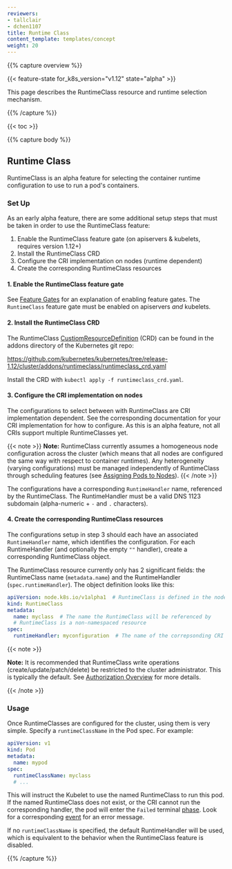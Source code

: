 ```yaml
---
reviewers:
- tallclair
- dchen1107
title: Runtime Class
content_template: templates/concept
weight: 20
---
```


{{% capture overview %}}

{{< feature-state for_k8s_version="v1.12" state="alpha" >}}

This page describes the RuntimeClass resource and runtime selection mechanism.

{{% /capture %}}

{{< toc >}}

{{% capture body %}}

## Runtime Class

RuntimeClass is an alpha feature for selecting the container runtime configuration to use to run a
pod's containers.

### Set Up

As an early alpha feature, there are some additional setup steps that must be taken in order to use
the RuntimeClass feature:

1. Enable the RuntimeClass feature gate (on apiservers & kubelets, requires version 1.12+)
2. Install the RuntimeClass CRD
3. Configure the CRI implementation on nodes (runtime dependent)
4. Create the corresponding RuntimeClass resources

#### 1. Enable the RuntimeClass feature gate

See [Feature Gates](/docs/reference/command-line-tools-reference/feature-gates/) for an explanation
of enabling feature gates. The `RuntimeClass` feature gate must be enabled on apiservers _and_
kubelets.

#### 2. Install the RuntimeClass CRD

The RuntimeClass [CustiomResourceDefinition][] (CRD) can be found in the addons directory of the
Kubernetes git repo:

https://github.com/kubernetes/kubernetes/tree/release-1.12/cluster/addons/runtimeclass/runtimeclass_crd.yaml

Install the CRD with `kubectl apply -f runtimeclass_crd.yaml`.

[CustiomResourceDefinition]: /docs/concepts/extend-kubernetes/api-extension/custom-resources/#customresourcedefinitions

#### 3. Configure the CRI implementation on nodes

The configurations to select between with RuntimeClass are CRI implementation dependent. See the
corresponding documentation for your CRI implementation for how to configure. As this is an alpha
feature, not all CRIs support multiple RuntimeClasses yet.

{{< note >}}
**Note:** RuntimeClass currently assumes a homogeneous node configuration across the cluster
(which means that all nodes are configured the same way with respect to container runtimes). Any heterogeneity (varying configurations) must be
managed independently of RuntimeClass through scheduling features (see [Assigning Pods to
Nodes](/docs/concepts/configuration/assign-pod-node/)).
{{< /note >}}

The configurations have a corresponding `RuntimeHandler` name, referenced by the RuntimeClass. The
RuntimeHandler must be a valid DNS 1123 subdomain (alpha-numeric + `-` and `.` characters).

#### 4. Create the corresponding RuntimeClass resources

The configurations setup in step 3 should each have an associated `RuntimeHandler` name, which
identifies the configuration. For each RuntimeHandler (and optionally the empty `""` handler),
create a corresponding RuntimeClass object.

The RuntimeClass resource currently only has 2 significant fields: the RuntimeClass name
(`metadata.name`) and the RuntimeHandler (`spec.runtimeHandler`). The object definition looks like this:

```yaml
apiVersion: node.k8s.io/v1alpha1  # RuntimeClass is defined in the node.k8s.io API group
kind: RuntimeClass
metadata:
  name: myclass  # The name the RuntimeClass will be referenced by
  # RuntimeClass is a non-namespaced resource
spec:
  runtimeHandler: myconfiguration  # The name of the correpsonding CRI configuration
```


{{< note >}}

**Note:** It is recommended that RuntimeClass write operations (create/update/patch/delete) be
restricted to the cluster administrator. This is typically the default. See [Authorization
Overview](https://kubernetes.io/docs/reference/access-authn-authz/authorization/) for more details.

{{< /note >}}

### Usage

Once RuntimeClasses are configured for the cluster, using them is very simple. Specify a
`runtimeClassName` in the Pod spec. For example:

```yaml
apiVersion: v1
kind: Pod
metadata:
  name: mypod
spec:
  runtimeClassName: myclass
  # ...
```

This will instruct the Kubelet to use the named RuntimeClass to run this pod. If the named
RuntimeClass does not exist, or the CRI cannot run the corresponding handler, the pod will enter the
`Failed` terminal [phase](/docs/concepts/workloads/pods/pod-lifecycle/#pod-phase). Look for a
corresponding [event](/docs/tasks/debug-application-cluster/debug-application-introspection/) for an
error message.

If no `runtimeClassName` is specified, the default RuntimeHandler will be used, which is equivalent
to the behavior when the RuntimeClass feature is disabled.

{{% /capture %}}
